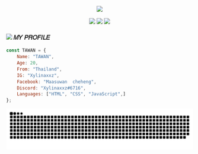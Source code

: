 
<p align="center">
  <img src="https://cdn.discordapp.com/attachments/838080777572581388/987967876512251944/welcome.gif">

<p align="center">
  <img src="https://cdn.discordapp.com/emojis/838194964068433940.gif?size=56&quality=lossless">
  <a href="https://facebook.com/Xylinaxxz">
  <img src="https://discord.c99.nl/widget/theme-4/617590088066531338.png" width="400"></a>
  <img src="https://cdn.discordapp.com/emojis/838194964068433940.gif?size=56&quality=lossless">


</p>

### <img src="https://cdn.discordapp.com/emojis/838194962214289438.gif?size=56&quality=lossless"> 𝑀𝑌 𝑃𝑅𝑂𝐹𝐼𝐿𝐸
```js
const TAWAN = {
    Name: "TAWAN",
    Age: 20,
    From: "Thailand",
    IG: "Xylinaxxz",
    Facebook: "Maasuwan  cheheng",
    Discord: "Xylinaxxz#6716",    
    Languages: ["HTML", "CSS", "JavaScript",]
};
```


<p align="center">
<img src="https://raw.githubusercontent.com/Platane/snk/output/github-contribution-grid-snake.svg">
</p>
 
